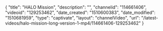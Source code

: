 {
    "title": "HALO Mission",
    "description": "",
    "channelid": "114661406",
    "videoid": "129253462",
    "date_created": "1510600383",
    "date_modified": "1510681959",
    "type": "captivate",
    "layout": "channelVideo",
    "url": "\/latest-videos\/halo-mission-long-version-1-mp4\/114661406-129253462"
}